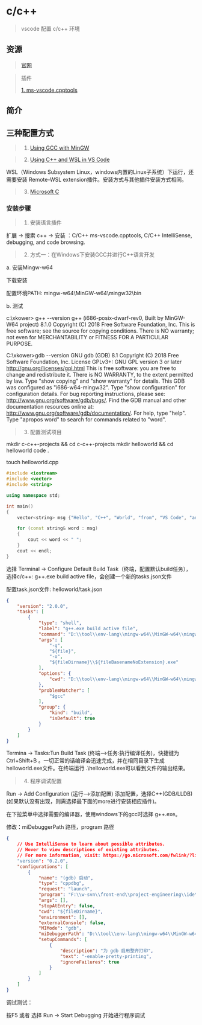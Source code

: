 # c/c++

> vscode 配置 c/c++ 环境

## 资源

> [官网](https://code.visualstudio.com/docs/cpp/)

> 插件
>
> [1. ms-vscode.cpptools](https://marketplace.visualstudio.com/items?itemName=ms-vscode.cpptools)


## 简介


## 三种配置方式

> 1. [Using GCC with MinGW](https://code.visualstudio.com/docs/cpp/config-mingw)

> 2. [Using C++ and WSL in VS Code](https://code.visualstudio.com/docs/cpp/config-wsl)

WSL（Windows Subsystem Linux，windows内置的Linux子系统）下运行，还需要安装 Remote-WSL extension插件。安装方式与其他插件安装方式相同。

> 3. [Microsoft C]()

### 安装步骤

> 1. 安装语言插件

扩展 -> 搜索 c++ -> 安装 ：C/C++ ms-vscode.cpptools, C/C++ IntelliSense, debugging, and code browsing.

> 2. 方式一：在Windows下安装GCC并进行C++语言开发

a. 安装Mingw-w64

下载安装

配置环境PATH: mingw-w64\MinGW-w64\mingw32\bin

b. 测试

c:\xkower> g++ --version
g++ (i686-posix-dwarf-rev0, Built by MinGW-W64 project) 8.1.0
Copyright (C) 2018 Free Software Foundation, Inc.
This is free software; see the source for copying conditions.  There is NO
warranty; not even for MERCHANTABILITY or FITNESS FOR A PARTICULAR PURPOSE.

C:\xkower>gdb --version
GNU gdb (GDB) 8.1
Copyright (C) 2018 Free Software Foundation, Inc.
License GPLv3+: GNU GPL version 3 or later <http://gnu.org/licenses/gpl.html>
This is free software: you are free to change and redistribute it.
There is NO WARRANTY, to the extent permitted by law.  Type "show copying"
and "show warranty" for details.
This GDB was configured as "i686-w64-mingw32".
Type "show configuration" for configuration details.
For bug reporting instructions, please see:
<http://www.gnu.org/software/gdb/bugs/>.
Find the GDB manual and other documentation resources online at:
<http://www.gnu.org/software/gdb/documentation/>.
For help, type "help".
Type "apropos word" to search for commands related to "word".

> 3. 配置测试项目

mkdir c-c++-projects && cd c-c++-projects
mkdir helloworld && cd helloworld
code .

touch helloworld.cpp

```c++
#include <iostream>
#include <vector>
#include <string>

using namespace std;

int main()
{
    vector<string> msg {"Hello", "C++", "World", "from", "VS Code", "and the C++ extension!"};

    for (const string& word : msg)
    {
        cout << word << " ";
    }
    cout << endl;
}
```

选择 Terminal -> Configure Default Build Task（终端，配置默认build任务），选择c/c++: g++.exe build active file，会创建一个新的tasks.json文件

配置task.json文件: helloworld/task.json

```json helloworld/task.json
{
    "version": "2.0.0",
    "tasks": [
        {
            "type": "shell",
            "label": "g++.exe build active file",
            "command": "D:\\tool\\env-lang\\mingw-w64\\MinGW-w64\\mingw32\\bin\\g++.exe",
            "args": [
                "-g",
                "${file}",
                "-o",
                "${fileDirname}\\${fileBasenameNoExtension}.exe"
            ],
            "options": {
                "cwd": "D:\\tool\\env-lang\\mingw-w64\\MinGW-w64\\mingw32\\bin\\"
            },
            "problemMatcher": [
                "$gcc"
            ],
            "group": {
                "kind": "build",
                "isDefault": true
            }
        }
    ]
}
```

Termina -> Tasks:Tun Build Task (终端-->任务:执行编译任务)，快捷键为Ctrl+Shift+B 。一切正常的话编译会迅速完成，并在相同目录下生成helloworld.exe文件。在终端运行 .\helloworld.exe可以看到文件的输出结果。

> 4. 程序调试配置

Run -> Add Configuration (运行-->添加配置) 添加配置，选择C++(GDB/LLDB) (如果默认没有出现，则需选择最下面的more进行安装相应插件)。

在下拉菜单中选择需要的编译器，使用windows下的gcc时选择 g++.exe。

修改：miDebuggerPath 路径，program 路径

```json helloworld/.vscode/launch.json
{
    // Use IntelliSense to learn about possible attributes.
    // Hover to view descriptions of existing attributes.
    // For more information, visit: https://go.microsoft.com/fwlink/?linkid=830387
    "version": "0.2.0",
    "configurations": [
        {
            "name": "(gdb) 启动",
            "type": "cppdbg",
            "request": "launch",
            "program": "F:\\w-svn\\front-end\\project-engineering\\ide\\vscode\\code\\c-c++-projects\\helloworld\\helloworld.exe",
            "args": [],
            "stopAtEntry": false,
            "cwd": "${fileDirname}",
            "environment": [],
            "externalConsole": false,
            "MIMode": "gdb",
            "miDebuggerPath": "D:\\tool\\env-lang\\mingw-w64\\MinGW-w64\\mingw32\\bin\\gdb.exe",
            "setupCommands": [
                {
                    "description": "为 gdb 启用整齐打印",
                    "text": "-enable-pretty-printing",
                    "ignoreFailures": true
                }
            ]
        }
    ]
}
```

调试测试：

按F5 或者 选择 Run -> Start Debugging 开始进行程序调试

